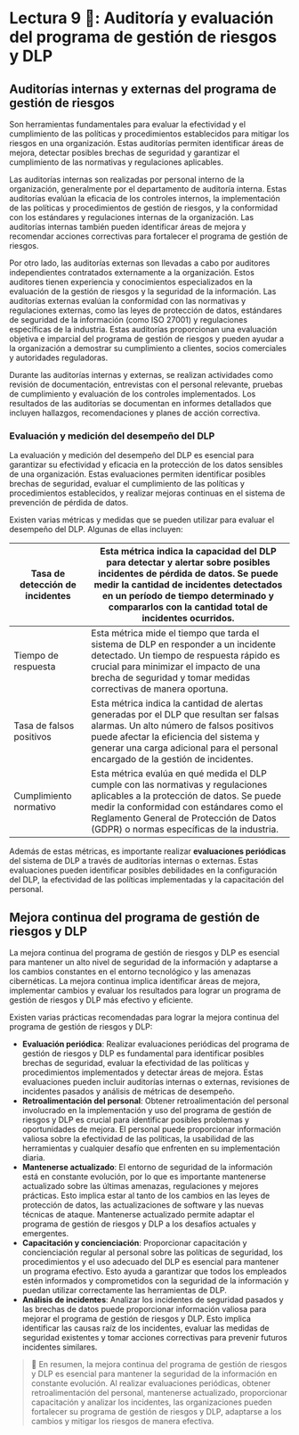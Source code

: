 # Lectura 9 📕: Auditoría y evaluación del programa de gestión de riesgos y DLP

## Auditorías internas y externas del programa de gestión de riesgos

Son herramientas fundamentales para evaluar la efectividad y el cumplimiento de las políticas y procedimientos establecidos para mitigar los riesgos en una organización. Estas auditorías permiten identificar áreas de mejora, detectar posibles brechas de seguridad y garantizar el cumplimiento de las normativas y regulaciones aplicables.

Las auditorías internas son realizadas por personal interno de la organización, generalmente por el departamento de auditoría interna. Estas auditorías evalúan la eficacia de los controles internos, la implementación de las políticas y procedimientos de gestión de riesgos, y la conformidad con los estándares y regulaciones internas de la organización. Las auditorías internas también pueden identificar áreas de mejora y recomendar acciones correctivas para fortalecer el programa de gestión de riesgos.

Por otro lado, las auditorías externas son llevadas a cabo por auditores independientes contratados externamente a la organización. Estos auditores tienen experiencia y conocimientos especializados en la evaluación de la gestión de riesgos y la seguridad de la información. Las auditorías externas evalúan la conformidad con las normativas y regulaciones externas, como las leyes de protección de datos, estándares de seguridad de la información (como ISO 27001) y regulaciones específicas de la industria. Estas auditorías proporcionan una evaluación objetiva e imparcial del programa de gestión de riesgos y pueden ayudar a la organización a demostrar su cumplimiento a clientes, socios comerciales y autoridades reguladoras.

Durante las auditorías internas y externas, se realizan actividades como revisión de documentación, entrevistas con el personal relevante, pruebas de cumplimiento y evaluación de los controles implementados. Los resultados de las auditorías se documentan en informes detallados que incluyen hallazgos, recomendaciones y planes de acción correctiva.

### Evaluación y medición del desempeño del DLP

La evaluación y medición del desempeño del DLP es esencial para garantizar su efectividad y eficacia en la protección de los datos sensibles de una organización. Estas evaluaciones permiten identificar posibles brechas de seguridad, evaluar el cumplimiento de las políticas y procedimientos establecidos, y realizar mejoras continuas en el sistema de prevención de pérdida de datos.

Existen varias métricas y medidas que se pueden utilizar para evaluar el desempeño del DLP. Algunas de ellas incluyen:

| Tasa de detección de incidentes | Esta métrica indica la capacidad del DLP para detectar y alertar sobre posibles incidentes de pérdida de datos. Se puede medir la cantidad de incidentes detectados en un período de tiempo determinado y compararlos con la cantidad total de incidentes ocurridos. |
| --- | --- |
| Tiempo de respuesta | Esta métrica mide el tiempo que tarda el sistema de DLP en responder a un incidente detectado. Un tiempo de respuesta rápido es crucial para minimizar el impacto de una brecha de seguridad y tomar medidas correctivas de manera oportuna. |
| Tasa de falsos positivos | Esta métrica indica la cantidad de alertas generadas por el DLP que resultan ser falsas alarmas. Un alto número de falsos positivos puede afectar la eficiencia del sistema y generar una carga adicional para el personal encargado de la gestión de incidentes. |
| Cumplimiento normativo | Esta métrica evalúa en qué medida el DLP cumple con las normativas y regulaciones aplicables a la protección de datos. Se puede medir la conformidad con estándares como el Reglamento General de Protección de Datos (GDPR) o normas específicas de la industria. |

Además de estas métricas, es importante realizar **evaluaciones periódicas** del sistema de DLP a través de auditorías internas o externas. Estas evaluaciones pueden identificar posibles debilidades en la configuración del DLP, la efectividad de las políticas implementadas y la capacitación del personal.

## Mejora continua del programa de gestión de riesgos y DLP

La mejora continua del programa de gestión de riesgos y DLP es esencial para mantener un alto nivel de seguridad de la información y adaptarse a los cambios constantes en el entorno tecnológico y las amenazas cibernéticas. La mejora continua implica identificar áreas de mejora, implementar cambios y evaluar los resultados para lograr un programa de gestión de riesgos y DLP más efectivo y eficiente.

Existen varias prácticas recomendadas para lograr la mejora continua del programa de gestión de riesgos y DLP:

- **Evaluación periódica**: Realizar evaluaciones periódicas del programa de gestión de riesgos y DLP es fundamental para identificar posibles brechas de seguridad, evaluar la efectividad de las políticas y procedimientos implementados y detectar áreas de mejora. Estas evaluaciones pueden incluir auditorías internas o externas, revisiones de incidentes pasados y análisis de métricas de desempeño.
- **Retroalimentación del personal**: Obtener retroalimentación del personal involucrado en la implementación y uso del programa de gestión de riesgos y DLP es crucial para identificar posibles problemas y oportunidades de mejora. El personal puede proporcionar información valiosa sobre la efectividad de las políticas, la usabilidad de las herramientas y cualquier desafío que enfrenten en su implementación diaria.
- **Mantenerse actualizado**: El entorno de seguridad de la información está en constante evolución, por lo que es importante mantenerse actualizado sobre las últimas amenazas, regulaciones y mejores prácticas. Esto implica estar al tanto de los cambios en las leyes de protección de datos, las actualizaciones de software y las nuevas técnicas de ataque. Mantenerse actualizado permite adaptar el programa de gestión de riesgos y DLP a los desafíos actuales y emergentes.
- **Capacitación y concienciación**: Proporcionar capacitación y concienciación regular al personal sobre las políticas de seguridad, los procedimientos y el uso adecuado del DLP es esencial para mantener un programa efectivo. Esto ayuda a garantizar que todos los empleados estén informados y comprometidos con la seguridad de la información y puedan utilizar correctamente las herramientas de DLP.
- **Análisis de incidentes**: Analizar los incidentes de seguridad pasados y las brechas de datos puede proporcionar información valiosa para mejorar el programa de gestión de riesgos y DLP. Esto implica identificar las causas raíz de los incidentes, evaluar las medidas de seguridad existentes y tomar acciones correctivas para prevenir futuros incidentes similares.

> 📖 En resumen, la mejora continua del programa de gestión de riesgos y DLP es esencial para mantener la seguridad de la información en constante evolución. Al realizar evaluaciones periódicas, obtener retroalimentación del personal, mantenerse actualizado, proporcionar capacitación y analizar los incidentes, las organizaciones pueden fortalecer su programa de gestión de riesgos y DLP, adaptarse a los cambios y mitigar los riesgos de manera efectiva.